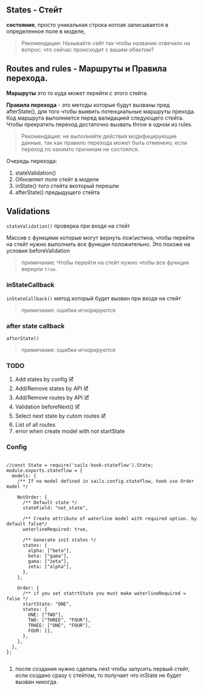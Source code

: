 ## States - Стейт 
**состояние**, просто уникальная строка котоая записывается в определенное поле в моделе, 

> Рекомендация: Называйте сейт так чтобы название  отвечало на вопрос: что сейчас происходит с вашим обектом?

## Routes and rules - Маршруты и Правила перехода. 

**Маршруты** это то куда может перейти с этого стейта. 

**Правила перехода** - это методы которые будут вызваны пред afterState(), для того чтобы выявить потенциальные маршруты прехода. Код маршрута выполняется перед валидацией следующего стейта. Чтобы прекратить переход достаточно вызвать throw в одном из rules.

> Рекомендация: не выполняйте действия модифицирующие данные, так как правило перехода может быть отменено, если переход по какимто причинам не состоялся. 


Очередь перехода:
1. stateValidation()
2. Обновляет поле стейт в моделе
3. inState() того стейта вкоторый перешли
4. afterState() предыдущего стейта

## Validations

`stateValidation()` проверка при входе на стейт

Массив с функцями которые могут вернуть лож\истина, чтобы перейти на стейт нужно выполнить все функции положительно. Это похоже на условия beforeValidation

> примичание: Чтобы перейти на стейт нужно чтобы все функции вернули `true`.

### inStateCallback

`inStateCallback()` метод который будет вызван при входе на стейт

> примичание: ошибки игнорируются

### after state callback

`afterState()`
 
> примичание: ошибки игнорируются

### TODO
1. Add states by config 🗹
2. Add/Remove states by API 🗹
3. Add/Remove routes by API 🗹
4. Validation beforeNext() 🗹
5. Select next state by cutom routes 🗹
6. List of all routes
7. error when create model with not startState



### Config


```

//const State = require('sails-hook-stateflow').State;
module.exports.stateflow = {
  models: {
    /** If no model defined in sails.config.stateflow, hook use Order model */

    NotOrder: {
      /** Default state */
      stateField: "not_state",
      
      /** Create attribute of waterline model with required option. by default false*/
      waterlineRequired: true,

      /** Generate init states */
      states: {
        alpha: ["beta"],
        beta: ["gama"],
        gama: ["zeta"],
        zeta: ["alpha"],
      },
    },

    Order: {
      /** if you set statrtState you must make waterlineRequired = false */
      startState: "ONE",
      states: {
        ONE: ["TWO"],
        TWO: ["THREE", "FOUR"],
        TRHEE: ["ONE", "FOUR"],
        FOUR: [],
      },
    },
  },
};


```
1. после создания нужно сделать next чтобы запусить  первый стейт, если создано сразу с стейтом, то получает что inState не будет вызван никогда.